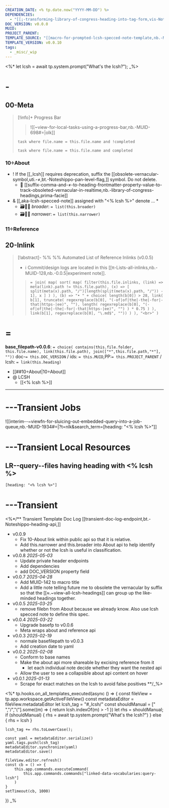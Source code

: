 ```yaml
---
CREATION_DATE: <% tp.date.now("YYYY-MM-DD") %>
DEPENDENCIES:
  - "[[¡-transforming-library-of-congress-heading-into-tag-form,vis-Noteshippo|aka-MUID-2252]]"
DOC_VERSION: v0.0.0
MUID: 
PROJECT_PARENT: 
TEMPLATE_SOURCE: "[[macro-for-prompted-lcsh-specced-note-template,nb.-MUID-142,nb.-v0.0.10]]"
TEMPLATE_VERSION: v0.0.10
tags:
  - _misc/_wip
---
```

<%*
let lcsh = await tp.system.prompt("What's the lcsh?");
_%>

# -

## 00-Meta

> [!info]+ Progress Bar
> > ![[~view-for-local-tasks-using-a-progress-bar,nb.-MUID-698#=|olk]]
> ```dataview
> task where file.name = this.file.name and !completed
> ```
> >
> ```dataview
> task where file.name = this.file.name and completed
> ```

### 10÷About

* ! If the [[_lcsh]] requires deprecation, suffix the [[obsolete-vernacular-symbol,uti.-≠,bt.-Noteshippo-pan-level-flag,]] symbol. Do not delete.
	* 🔗 [[suffix-comma-and-≠-to-heading-frontmatter-property-value-to-track-obsoleted-vernacular-in-realtime,nb.-library-of-congress-headings,prima-facie]]
* & [[,aka-lcsh-specced-note]] assigned with "<% lcsh %>" denote ...
	* 
	- 🗃🧮🔗 *broader*: `= list(this.broader)`
	- 🗃🧮🔗 *narrower*: `= list(this.narrower)`
### 11÷Reference

## 20-Inlink

> [!abstract]- %%  %% Automated List of Reference Inlinks (v0.0.5)
> * ℹ Commit/design logs are located in this [[π-Lists-all-inlinks,nb.-MUID-128,nb.-0.0.5|experiment note]].
> > `= join( map( sort( map( filter(this.file.inlinks, (link) => meta(link).path != this.file.path), (x) => [ split(meta(x).path, "/")[length(split(meta(x).path, "/")) - 1], x ] ) ), (b) => "• " + choice( length(b[0]) > 28, link( b[1], truncate( regexreplace(b[0], "(-of|of|the|-the|-for|-that|https-|ee)", ""), length( regexreplace(b[0], "(-of|of|the|-the|-for|-that|https-|ee)", "") ) * 0.75 ) ), link(b[1], regexreplace(b[0], "\.md$", "")) ) ), "<br>" )`

# =

**base_filepath-v0.0.6**: `= choice( contains(this.file.folder, this.file.name), link(this.file.path), join(["*",this.file.path,"*"], ""))` doc-`= this.DOC_VERSION` / ids: `= this.MUID`,PP:`= this.PROJECT_PARENT` / lcsh: `= link(this.heading)`

* [[##10÷About|10÷About]]
* @ LCSH
	* [[<% lcsh %>]]

---

# ---Transient Jobs

![[interim--~viewfn-for-sluicing-out-embedded-query-into-a-job-queue,nb.-MUID-1934#=|?t=nlk&search_term=[heading: "<% lcsh %>"]]

# ---Transient Local Resources

## LR--query--files having heading with <% lcsh %>

```query
[heading: "<% lcsh %>"]
```

# ---Transient

<%*/** Transient Template Doc Log
[[transient-doc-log-endpoint,bt.-Noteshippo-heading-api,]]
* v0.0.9
	* Fix 10-About link within public api so that it is relative.
	* Add this.narrower and this.broader into About api to help identify whether or not the lcsh is useful in classification.
* v0.0.8 *2025-05-03*
	* Update private header endpoints
	* Add dependencies
	* add DOC_VERSION property field
* v0.0.7 *2025-04-28*
	* Add MUID-142 to macro title
	* Add a little note telling future me to obsolete the vernacular by suffix so that the [[≈.~view-all-lcsh-headings]] can group up the like-minded headings together.
* v0.0.5 *2025-03-25*
	* remove filebn from About because we already know. Also use lcsh specced note to define this spec.
* v0.0.4 *2025-03-22*
	* Upgrade basefp to v0.0.6
	* Meta wraps about and reference api
* v0.0.3 *2025-02-19*
	* normale basefilepath to v0.0.3
	* Add creation date to yaml
* v0.0.2 *2025-02-08*
	* Conform to base names
	* Make the about api more shareable by excising reference from it
		* let each individual note decide whether they want the nested api
	* Allow the user to see a collapsible about api content on hover
* v0.0.1 *2025-01-13*
	* Scrape for exact matches on the lcsh to avoid false positives
**/_%>

<%*
tp.hooks.on_all_templates_executed(async () => {
	const fileView = tp.app.workspace.getActiveFileView()
	const metadataEditor = fileView.metadataEditor
	let lcsh_tag = "#_lcsh/"
	const shouldManual = [" ","/","("].some((m) => {
		return lcsh.indexOf(m) > -1
	})
	let rhs = shouldManual;
	if (shouldManual) {
		rhs = await tp.system.prompt("What's the lcsh?")
	} else {
		rhs = lcsh
	}

	lcsh_tag += rhs.toLowerCase();

	const yaml = metadataEditor.serialize()
	yaml.tags.push(lcsh_tag)
	metadataEditor.synchronize(yaml)
	metadataEditor.save()

	fileView.editor.refresh()
	const cb = () => {
		this.app.commands.executeCommand(
			this.app.commands.commands["linked-data-vocabularies:query-lcsh"]
		)
	}
	setTimeout(cb, 1000)
})
_%
